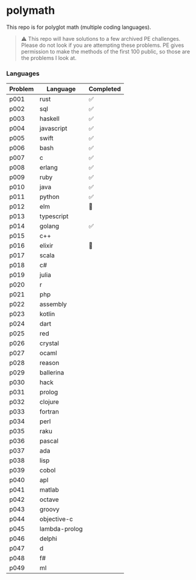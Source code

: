 # polymath

This repo is for polyglot math (multiple coding languages).

> :warning: This repo will have solutions to a few archived PE challenges. Please do not look if you are attempting these problems. PE gives permission to make the methods of the first 100 public, so those are the problems I look at.

### Languages

| Problem | Language | Completed |
|---------|----------|-----------|
| p001 | rust | :white_check_mark:
| p002 | sql | :white_check_mark:
| p003 | haskell | :white_check_mark:
| p004 | javascript | :white_check_mark:
| p005 | swift | :white_check_mark:
| p006 | bash | :white_check_mark:
| p007 | c | :white_check_mark:
| p008 | erlang | :white_check_mark:
| p009 | ruby | :white_check_mark:
| p010 | java | :white_check_mark:
| p011 | python | :white_check_mark:
| p012 | elm | :black_square_button:
| p013 | typescript |
| p014 | golang | :white_check_mark:
| p015 | c++ |
| p016 | elixir | :black_square_button:
| p017 | scala |
| p018 | c# |
| p019 | julia |
| p020 | r |
| p021 | php |
| p022 | assembly |
| p023 | kotlin |
| p024 | dart |
| p025 | red |
| p026 | crystal |
| p027 | ocaml |
| p028 | reason |
| p029 | ballerina |
| p030 | hack |
| p031 | prolog |
| p032 | clojure |
| p033 | fortran |
| p034 | perl |
| p035 | raku |
| p036 | pascal |
| p037 | ada |
| p038 | lisp |
| p039 | cobol |
| p040 | apl |
| p041 | matlab |
| p042 | octave |
| p043 | groovy |
| p044 | objective-c |
| p045 | lambda-prolog |
| p046 | delphi |
| p047 | d |
| p048 | f# |
| p049 | ml |
